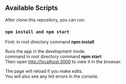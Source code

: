 
## Available Scripts

After clone this repository, you can run:

### `npm install and npm start`
First: in root directory command **npm install**<br />

Runs the app in the development mode.<br />
command in root directory command **npm start** <br/>
Then open [http://localhost:3000](http://localhost:3000) to view it in the browser.

The page will reload if you make edits.<br />
You will also see any lint errors in the console.

